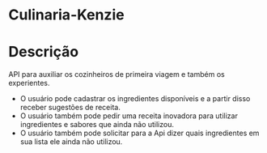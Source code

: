 # Culinaria-Kenzie

# Descrição

API para auxiliar os cozinheiros de primeira viagem e também os experientes.

* O usuário pode cadastrar os ingredientes disponíveis e a partir disso receber sugestões de receita.
* O usuário também pode pedir uma receita inovadora para utilizar ingredientes e sabores que ainda não utilizou.
* O usuário também pode solicitar para a Api  dizer quais ingredientes em sua lista ele ainda não utilizou.
